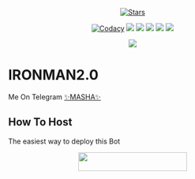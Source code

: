 <p align="center">
    <a href="https://github.com/aman706/IRONMAN2.0/stargazers"><img src="https://img.shields.io/github/stars/aman706/IRONMAN2.0?label=Stars&style=flat-square&logo=github&color=F10070" alt="Stars" /></a>
</p>
<p align="center">
    <a href="https://app.codacy.com/manual/aman706/IRONMAN2.0/dashboard"> <img src="https://img.shields.io/codacy/grade/4d58f2a402b54aed8a7d95f7add45a81?color=brightgreen&logo=codacy&logoColor=green&style=for-the-badge" alt="Codacy" /></a>
    <a href="https://github.com/aman706/IRONMAN2.0"> <img src="https://img.shields.io/github/repo-size/aman706/IRONMAN2.0?color=orange&logo=github&logoColor=green&style=for-the-badge" /></a>
    <a href="https://github.com/aman706/IRONMAN2.0/commits"> <img src="https://img.shields.io/github/last-commit/aman706/IRONMAN2.0?color=blue&logo=github&logoColor=green&style=for-the-badge" /></a>
    <a href="https://github.com/aman706/IRONMAN2.0/issues"> <img src="https://img.shields.io/github/issues/aman706/IRONMAN2.0?color=blueviolet&logo=github&logoColor=green&style=for-the-badge" /></a>
    <a href="https://github.com/aman706/IRONMAN2.0/network/members"> <img src="https://img.shields.io/github/forks/aman706/IRONMAN2.0?color=red&logo=github&logoColor=green&style=for-the-badge" /></a>  
    <a href="https://pypi.org/project/Telethon/"> <img src="https://img.shields.io/pypi/v/telethon?color=yellow&label=telethon&logo=python&logoColor=green&style=for-the-badge" /></a>
</p>

<p align="center">
  <img src="https://media.giphy.com/media/Qv9p77hBf48DutDzvr/giphy.gif">
</p>

# IRONMAN2.0
Me On Telegram [✨MASHA✨](https://t.me/MashaRoBot)

## How To Host
The easiest way to deploy this Bot
<p align="center"><a href="https://heroku.com/deploy?template=https://github.com/aman706/IRONMAN2.0"> <img src="https://img.shields.io/badge/Deploy%20To%20Heroku-black?style=for-the-badge&logo=heroku" width="220" height="38.45"/></a></p>
 
